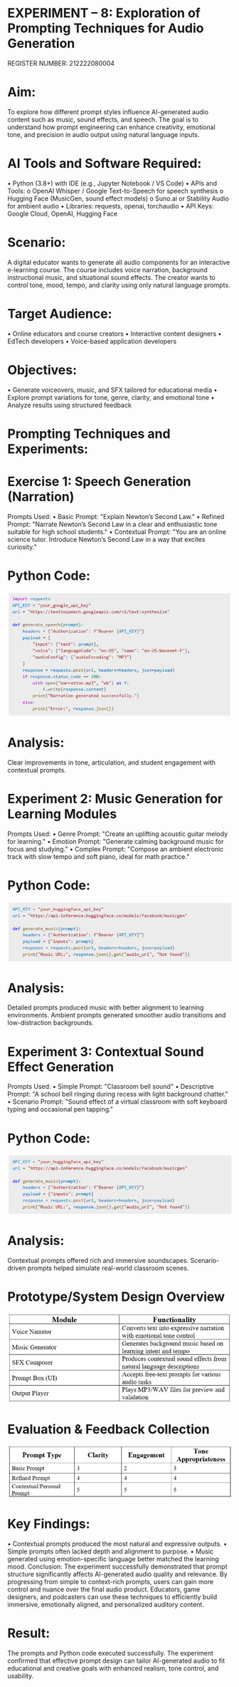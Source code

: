 # EXPERIMENT – 8: Exploration of Prompting Techniques for Audio Generation
REGISTER NUMBER: 212222080004

# Aim:
To explore how different prompt styles influence AI-generated audio content such as music, sound effects, and speech. The goal is to understand how prompt engineering can enhance creativity, emotional tone, and precision in audio output using natural language inputs.

# AI Tools and Software Required:
•	Python (3.8+) with IDE (e.g., Jupyter Notebook / VS Code)
•	APIs and Tools:
o	OpenAI Whisper / Google Text-to-Speech for speech synthesis
o	Hugging Face (MusicGen, sound effect models)
o	Suno.ai or Stability Audio for ambient audio
•	Libraries: requests, openai, torchaudio
•	API Keys: Google Cloud, OpenAI, Hugging Face

# Scenario:
A digital educator wants to generate all audio components for an interactive e-learning course. The course includes voice narration, background instructional music, and situational sound effects. The creator wants to control tone, mood, tempo, and clarity using only natural language prompts.

# Target Audience:
•	Online educators and course creators
•	Interactive content designers
•	EdTech developers
•	Voice-based application developers

# Objectives:
•	Generate voiceovers, music, and SFX tailored for educational media
•	Explore prompt variations for tone, genre, clarity, and emotional tone
•	Analyze results using structured feedback

# Prompting Techniques and Experiments:
# Exercise 1: Speech Generation (Narration)
Prompts Used:
•	Basic Prompt: "Explain Newton’s Second Law."
•	Refined Prompt: "Narrate Newton’s Second Law in a clear and enthusiastic tone suitable for high school students."
•	Contextual Prompt: "You are an online science tutor. Introduce Newton’s Second Law in a way that excites curiosity."

# Python Code:

![image alt](https://github.com/Ajay-Joshua-M/Exno.8-Prompt-Engg/blob/7d4df0d6c22106dfd3a0f5dd1243e36e134fb19e/IMAGES/Screenshot%202025-05-26%20115454.png)

# Analysis:
Clear improvements in tone, articulation, and student engagement with contextual prompts.

# Experiment 2: Music Generation for Learning Modules
Prompts Used:
•	Genre Prompt: "Create an uplifting acoustic guitar melody for learning."
•	Emotion Prompt: "Generate calming background music for focus and studying."
•	Complex Prompt: "Compose an ambient electronic track with slow tempo and soft piano, ideal for math practice."

# Python Code:

![image alt](https://github.com/Ajay-Joshua-M/Exno.8-Prompt-Engg/blob/7d4df0d6c22106dfd3a0f5dd1243e36e134fb19e/IMAGES/Screenshot%202025-05-26%20115505.png)
 
# Analysis:
Detailed prompts produced music with better alignment to learning environments. Ambient prompts generated smoother audio transitions and low-distraction backgrounds.

# Experiment 3: Contextual Sound Effect Generation
Prompts Used:
•	Simple Prompt: "Classroom bell sound"
•	Descriptive Prompt: "A school bell ringing during recess with light background chatter."
•	Scenario Prompt: "Sound effect of a virtual classroom with soft keyboard typing and occasional pen tapping."

# Python Code:

![image alt](https://github.com/Ajay-Joshua-M/Exno.8-Prompt-Engg/blob/7d4df0d6c22106dfd3a0f5dd1243e36e134fb19e/IMAGES/Screenshot%202025-05-26%20115505.png)

# Analysis:
Contextual prompts offered rich and immersive soundscapes. Scenario-driven prompts helped simulate real-world classroom scenes.

# Prototype/System Design Overview

![image alt](https://github.com/Ajay-Joshua-M/Exno.8-Prompt-Engg/blob/7d4df0d6c22106dfd3a0f5dd1243e36e134fb19e/IMAGES/Screenshot%202025-05-26%20115519.png)

# Evaluation & Feedback Collection

![image alt](https://github.com/Ajay-Joshua-M/Exno.8-Prompt-Engg/blob/7d4df0d6c22106dfd3a0f5dd1243e36e134fb19e/IMAGES/Screenshot%202025-05-26%20115530.png)

# Key Findings:
•	Contextual prompts produced the most natural and expressive outputs.
•	Simple prompts often lacked depth and alignment to purpose.
•	Music generated using emotion-specific language better matched the learning mood.
Conclusion:
The experiment successfully demonstrated that prompt structure significantly affects AI-generated audio quality and relevance. By progressing from simple to context-rich prompts, users can gain more control and nuance over the final audio product. Educators, game designers, and podcasters can use these techniques to efficiently build immersive, emotionally aligned, and personalized auditory content.

# Result:
The prompts and Python code executed successfully. The experiment confirmed that effective prompt design can tailor AI-generated audio to fit educational and creative goals with enhanced realism, tone control, and usability.


